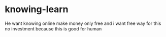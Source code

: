 # knowing-learn
He want knowing online make money only free and i want free way for this no investment because this is good for human
